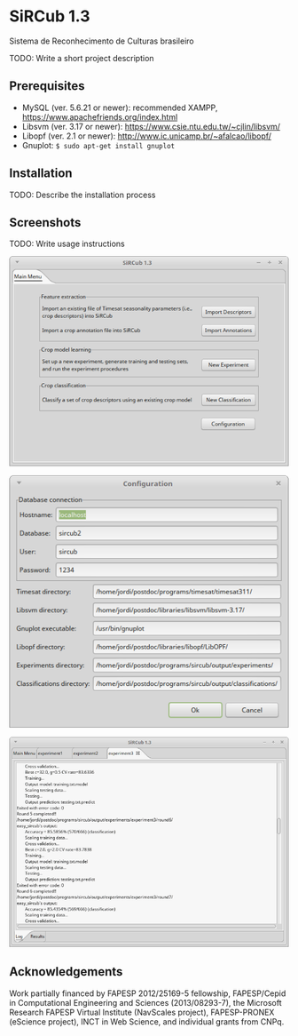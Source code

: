 # SiRCub 1.3

Sistema de Reconhecimento de Culturas brasileiro

TODO: Write a short project description

## Prerequisites

* MySQL (ver. 5.6.21 or newer): recommended XAMPP, https://www.apachefriends.org/index.html
* Libsvm (ver. 3.17 or newer): https://www.csie.ntu.edu.tw/~cjlin/libsvm/
* Libopf (ver. 2.1 or newer): http://www.ic.unicamp.br/~afalcao/libopf/
* Gnuplot: `$ sudo apt-get install gnuplot`

## Installation

TODO: Describe the installation process

## Screenshots

TODO: Write usage instructions

![main_menu](https://raw.githubusercontent.com/jordi-ic-unicamp/sircub/master/fig/screenshots/main_menu.png "main_menu")

![configuration](https://raw.githubusercontent.com/jordi-ic-unicamp/sircub/master/fig/screenshots/configuration.png "configuration")




![log_tab](https://raw.githubusercontent.com/jordi-ic-unicamp/sircub/master/fig/screenshots/log_tab.png "log_tab")







## Acknowledgements

Work partially financed by FAPESP 2012/25169-5 fellowship, FAPESP/Cepid in Computational Engineering and Sciences (2013/08293-7), the Microsoft Research FAPESP Virtual Institute (NavScales project), FAPESP-PRONEX (eScience project), INCT in Web Science, and individual grants from CNPq.

